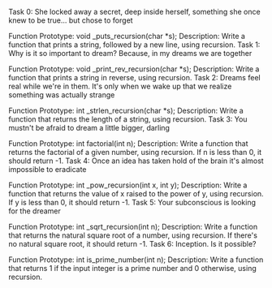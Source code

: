 Task 0: She locked away a secret, deep inside herself, something she once knew to be true... but chose to forget

Function Prototype: void _puts_recursion(char *s);
Description: Write a function that prints a string, followed by a new line, using recursion.
Task 1: Why is it so important to dream? Because, in my dreams we are together

Function Prototype: void _print_rev_recursion(char *s);
Description: Write a function that prints a string in reverse, using recursion.
Task 2: Dreams feel real while we're in them. It's only when we wake up that we realize something was actually strange

Function Prototype: int _strlen_recursion(char *s);
Description: Write a function that returns the length of a string, using recursion.
Task 3: You mustn't be afraid to dream a little bigger, darling

Function Prototype: int factorial(int n);
Description: Write a function that returns the factorial of a given number, using recursion. If n is less than 0, it should return -1.
Task 4: Once an idea has taken hold of the brain it's almost impossible to eradicate

Function Prototype: int _pow_recursion(int x, int y);
Description: Write a function that returns the value of x raised to the power of y, using recursion. If y is less than 0, it should return -1.
Task 5: Your subconscious is looking for the dreamer

Function Prototype: int _sqrt_recursion(int n);
Description: Write a function that returns the natural square root of a number, using recursion. If there's no natural square root, it should return -1.
Task 6: Inception. Is it possible?

Function Prototype: int is_prime_number(int n);
Description: Write a function that returns 1 if the input integer is a prime number and 0 otherwise, using recursion.
